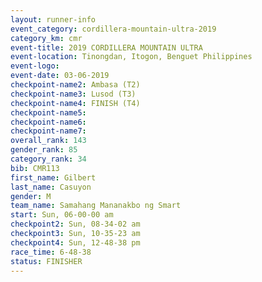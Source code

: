 ```yaml
---
layout: runner-info 
event_category: cordillera-mountain-ultra-2019 
category_km: cmr 
event-title: 2019 CORDILLERA MOUNTAIN ULTRA 
event-location: Tinongdan, Itogon, Benguet Philippines 
event-logo: 
event-date: 03-06-2019 
checkpoint-name2: Ambasa (T2) 
checkpoint-name3: Lusod (T3) 
checkpoint-name4: FINISH (T4) 
checkpoint-name5: 
checkpoint-name6: 
checkpoint-name7: 
overall_rank: 143
gender_rank: 85
category_rank: 34
bib: CMR113
first_name: Gilbert
last_name: Casuyon
gender: M
team_name: Samahang Mananakbo ng Smart
start: Sun, 06-00-00 am
checkpoint2: Sun, 08-34-02 am
checkpoint3: Sun, 10-35-23 am
checkpoint4: Sun, 12-48-38 pm
race_time: 6-48-38
status: FINISHER
---
```

